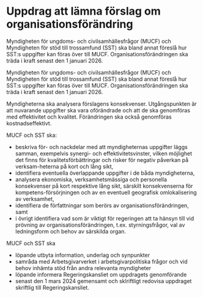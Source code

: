 # Uppdrag att lämna förslag om organisationsförändring

Myndigheten för ungdoms- och civilsamhällesfrågor (MUCF) och Myndigheten för stöd till trossamfund (SST) ska bland annat föreslå hur SST:s uppgifter kan föras över till MUCF. Organisationsförändringen ska träda i kraft senast den 1 januari 2026.

Myndigheten för ungdoms- och civilsamhällesfrågor (MUCF) och Myndigheten för stöd till trossamfund (SST) ska bland annat föreslå hur SST:s uppgifter kan föras över till MUCF. Organisationsförändringen ska träda i kraft senast den 1 januari 2026.

Myndigheterna ska analysera förslagens konsekvenser. Utgångspunkten är att nuvarande uppgifter ska vara oförändrade och att de ska genomföras med effektivitet och kvalitet. Förändringen ska också genomföras kostnadseffektivt.

MUCF och SST ska:

* beskriva för- och nackdelar med att myndigheternas uppgifter läggs samman, exempelvis synergi- och effektivitetsvinster, vilken möjlighet det finns för kvalitetsförbättringar och risker för negativ påverkan på verksam-heterna på kort och lång sikt,
* identifiera eventuella överlappande uppgifter i de båda myndigheterna,
* analysera ekonomiska, verksamhetsmässiga och personella konsekvenser på kort respektive lång sikt, särskilt konsekvenserna för kompetens-försörjningen och av en eventuell geografisk omlokalisering av verksamhet,
* identifiera de författningar som berörs av organisationsförändringen, samt
* i övrigt identifiera vad som är viktigt för regeringen att ta hänsyn till vid prövning av organisationsförändringen, t.ex. styrningsfrågor, val av ledningsform och behov av särskilda organ.

MUCF och SST ska

* löpande utbyta information, underlag och synpunkter
* samråda med Arbetsgivarverket i arbetsgivarpolitiska frågor och vid behov inhämta stöd från andra relevanta myndigheter
* löpande informera Regeringskansliet om uppdragets genomförande
* senast den 1 mars 2024 gemensamt och sklriftligt redovisa uppdraget skriftlig till Regeringskansliet.
